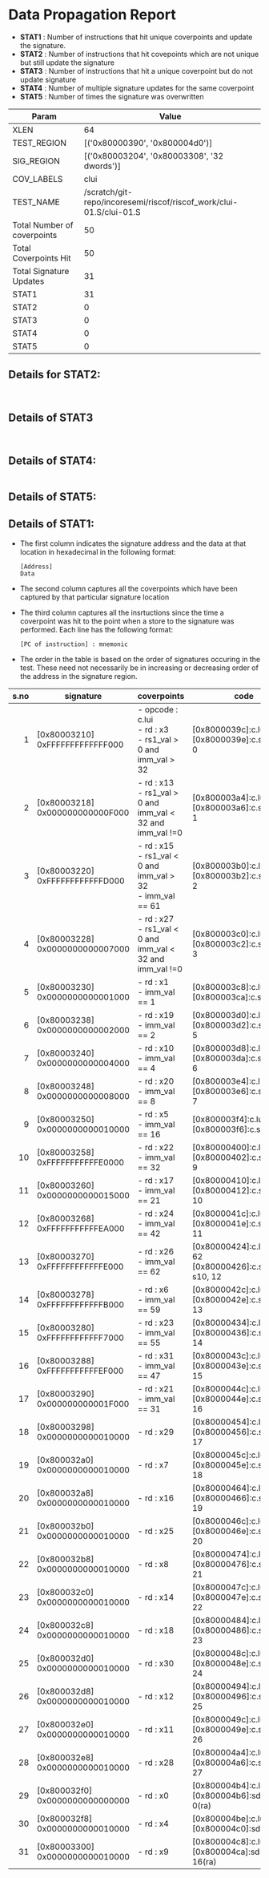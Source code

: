 
# Data Propagation Report

- **STAT1** : Number of instructions that hit unique coverpoints and update the signature.
- **STAT2** : Number of instructions that hit covepoints which are not unique but still update the signature
- **STAT3** : Number of instructions that hit a unique coverpoint but do not update signature
- **STAT4** : Number of multiple signature updates for the same coverpoint
- **STAT5** : Number of times the signature was overwritten

| Param                     | Value    |
|---------------------------|----------|
| XLEN                      | 64      |
| TEST_REGION               | [('0x80000390', '0x800004d0')]      |
| SIG_REGION                | [('0x80003204', '0x80003308', '32 dwords')]      |
| COV_LABELS                | clui      |
| TEST_NAME                 | /scratch/git-repo/incoresemi/riscof/riscof_work/clui-01.S/clui-01.S    |
| Total Number of coverpoints| 50     |
| Total Coverpoints Hit     | 50      |
| Total Signature Updates   | 31      |
| STAT1                     | 31      |
| STAT2                     | 0      |
| STAT3                     | 0     |
| STAT4                     | 0     |
| STAT5                     | 0     |

## Details for STAT2:

```


```

## Details of STAT3

```


```

## Details of STAT4:

```

```

## Details of STAT5:



## Details of STAT1:

- The first column indicates the signature address and the data at that location in hexadecimal in the following format: 
  ```
  [Address]
  Data
  ```

- The second column captures all the coverpoints which have been captured by that particular signature location

- The third column captures all the insrtuctions since the time a coverpoint was
  hit to the point when a store to the signature was performed. Each line has
  the following format:
  ```
  [PC of instruction] : mnemonic
  ```
- The order in the table is based on the order of signatures occuring in the
  test. These need not necessarily be in increasing or decreasing order of the
  address in the signature region.

|s.no|            signature             |                             coverpoints                              |                             code                              |
|---:|----------------------------------|----------------------------------------------------------------------|---------------------------------------------------------------|
|   1|[0x80003210]<br>0xFFFFFFFFFFFFF000|- opcode : c.lui<br> - rd : x3<br> - rs1_val > 0 and imm_val > 32<br> |[0x8000039c]:c.lui gp, 63<br> [0x8000039e]:c.sdsp gp, 0<br>    |
|   2|[0x80003218]<br>0x000000000000F000|- rd : x13<br> - rs1_val > 0 and imm_val < 32 and imm_val !=0 <br>    |[0x800003a4]:c.lui a3, 15<br> [0x800003a6]:c.sdsp a3, 1<br>    |
|   3|[0x80003220]<br>0xFFFFFFFFFFFFD000|- rd : x15<br> - rs1_val < 0 and imm_val > 32<br> - imm_val == 61<br> |[0x800003b0]:c.lui a5, 61<br> [0x800003b2]:c.sdsp a5, 2<br>    |
|   4|[0x80003228]<br>0x0000000000007000|- rd : x27<br> - rs1_val < 0 and imm_val < 32 and imm_val !=0 <br>    |[0x800003c0]:c.lui s11, 7<br> [0x800003c2]:c.sdsp s11, 3<br>   |
|   5|[0x80003230]<br>0x0000000000001000|- rd : x1<br> - imm_val == 1<br>                                      |[0x800003c8]:c.lui ra, 1<br> [0x800003ca]:c.sdsp ra, 4<br>     |
|   6|[0x80003238]<br>0x0000000000002000|- rd : x19<br> - imm_val == 2<br>                                     |[0x800003d0]:c.lui s3, 2<br> [0x800003d2]:c.sdsp s3, 5<br>     |
|   7|[0x80003240]<br>0x0000000000004000|- rd : x10<br> - imm_val == 4<br>                                     |[0x800003d8]:c.lui a0, 4<br> [0x800003da]:c.sdsp a0, 6<br>     |
|   8|[0x80003248]<br>0x0000000000008000|- rd : x20<br> - imm_val == 8<br>                                     |[0x800003e4]:c.lui s4, 8<br> [0x800003e6]:c.sdsp s4, 7<br>     |
|   9|[0x80003250]<br>0x0000000000010000|- rd : x5<br> - imm_val == 16<br>                                     |[0x800003f4]:c.lui t0, 16<br> [0x800003f6]:c.sdsp t0, 8<br>    |
|  10|[0x80003258]<br>0xFFFFFFFFFFFE0000|- rd : x22<br> - imm_val == 32<br>                                    |[0x80000400]:c.lui s6, 32<br> [0x80000402]:c.sdsp s6, 9<br>    |
|  11|[0x80003260]<br>0x0000000000015000|- rd : x17<br> - imm_val == 21<br>                                    |[0x80000410]:c.lui a7, 21<br> [0x80000412]:c.sdsp a7, 10<br>   |
|  12|[0x80003268]<br>0xFFFFFFFFFFFEA000|- rd : x24<br> - imm_val == 42<br>                                    |[0x8000041c]:c.lui s8, 42<br> [0x8000041e]:c.sdsp s8, 11<br>   |
|  13|[0x80003270]<br>0xFFFFFFFFFFFFE000|- rd : x26<br> - imm_val == 62<br>                                    |[0x80000424]:c.lui s10, 62<br> [0x80000426]:c.sdsp s10, 12<br> |
|  14|[0x80003278]<br>0xFFFFFFFFFFFFB000|- rd : x6<br> - imm_val == 59<br>                                     |[0x8000042c]:c.lui t1, 59<br> [0x8000042e]:c.sdsp t1, 13<br>   |
|  15|[0x80003280]<br>0xFFFFFFFFFFFF7000|- rd : x23<br> - imm_val == 55<br>                                    |[0x80000434]:c.lui s7, 55<br> [0x80000436]:c.sdsp s7, 14<br>   |
|  16|[0x80003288]<br>0xFFFFFFFFFFFEF000|- rd : x31<br> - imm_val == 47<br>                                    |[0x8000043c]:c.lui t6, 47<br> [0x8000043e]:c.sdsp t6, 15<br>   |
|  17|[0x80003290]<br>0x000000000001F000|- rd : x21<br> - imm_val == 31<br>                                    |[0x8000044c]:c.lui s5, 31<br> [0x8000044e]:c.sdsp s5, 16<br>   |
|  18|[0x80003298]<br>0x0000000000010000|- rd : x29<br>                                                        |[0x80000454]:c.lui t4, 16<br> [0x80000456]:c.sdsp t4, 17<br>   |
|  19|[0x800032a0]<br>0x0000000000010000|- rd : x7<br>                                                         |[0x8000045c]:c.lui t2, 16<br> [0x8000045e]:c.sdsp t2, 18<br>   |
|  20|[0x800032a8]<br>0x0000000000010000|- rd : x16<br>                                                        |[0x80000464]:c.lui a6, 16<br> [0x80000466]:c.sdsp a6, 19<br>   |
|  21|[0x800032b0]<br>0x0000000000010000|- rd : x25<br>                                                        |[0x8000046c]:c.lui s9, 16<br> [0x8000046e]:c.sdsp s9, 20<br>   |
|  22|[0x800032b8]<br>0x0000000000010000|- rd : x8<br>                                                         |[0x80000474]:c.lui fp, 16<br> [0x80000476]:c.sdsp fp, 21<br>   |
|  23|[0x800032c0]<br>0x0000000000010000|- rd : x14<br>                                                        |[0x8000047c]:c.lui a4, 16<br> [0x8000047e]:c.sdsp a4, 22<br>   |
|  24|[0x800032c8]<br>0x0000000000010000|- rd : x18<br>                                                        |[0x80000484]:c.lui s2, 16<br> [0x80000486]:c.sdsp s2, 23<br>   |
|  25|[0x800032d0]<br>0x0000000000010000|- rd : x30<br>                                                        |[0x8000048c]:c.lui t5, 16<br> [0x8000048e]:c.sdsp t5, 24<br>   |
|  26|[0x800032d8]<br>0x0000000000010000|- rd : x12<br>                                                        |[0x80000494]:c.lui a2, 16<br> [0x80000496]:c.sdsp a2, 25<br>   |
|  27|[0x800032e0]<br>0x0000000000010000|- rd : x11<br>                                                        |[0x8000049c]:c.lui a1, 16<br> [0x8000049e]:c.sdsp a1, 26<br>   |
|  28|[0x800032e8]<br>0x0000000000010000|- rd : x28<br>                                                        |[0x800004a4]:c.lui t3, 16<br> [0x800004a6]:c.sdsp t3, 27<br>   |
|  29|[0x800032f0]<br>0x0000000000000000|- rd : x0<br>                                                         |[0x800004b4]:c.lui.hint.16<br> [0x800004b6]:sd zero, 0(ra)<br> |
|  30|[0x800032f8]<br>0x0000000000010000|- rd : x4<br>                                                         |[0x800004be]:c.lui tp, 16<br> [0x800004c0]:sd tp, 8(ra)<br>    |
|  31|[0x80003300]<br>0x0000000000010000|- rd : x9<br>                                                         |[0x800004c8]:c.lui s1, 16<br> [0x800004ca]:sd s1, 16(ra)<br>   |

